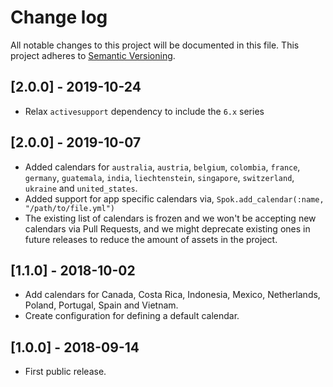 # Change log

All notable changes to this project will be documented in this file.
This project adheres to [Semantic Versioning](http://semver.org/).

## [2.0.0] - 2019-10-24

* Relax `activesupport` dependency to include the `6.x` series

## [2.0.0] - 2019-10-07

- Added calendars for `australia`, `austria`, `belgium`, `colombia`, `france`, `germany`,
  `guatemala`, `india`, `liechtenstein`, `singapore`, `switzerland`, `ukraine` and `united_states`.
- Added support for app specific calendars via, `Spok.add_calendar(:name, "/path/to/file.yml")`
- The existing list of calendars is frozen and we won't be accepting new calendars via Pull Requests,
  and we might deprecate existing ones in future releases to reduce the amount of assets in the project.

## [1.1.0] - 2018-10-02
- Add calendars for Canada, Costa Rica, Indonesia, Mexico, Netherlands, Poland, Portugal, Spain and Vietnam.
- Create configuration for defining a default calendar.

## [1.0.0] - 2018-09-14
- First public release.
